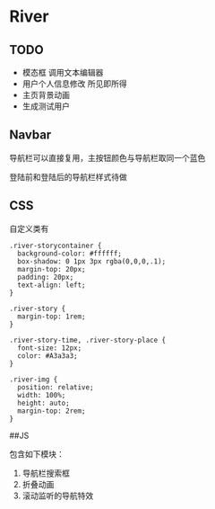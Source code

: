 # River
## TODO
- 模态框 调用文本编辑器
- 用户个人信息修改 所见即所得
- 主页背景动画
- 生成测试用户


## Navbar
导航栏可以直接复用，主按钮颜色与导航栏取同一个蓝色

登陆前和登陆后的导航栏样式待做

## CSS
自定义类有

    .river-storycontainer {
      background-color: #ffffff;
      box-shadow: 0 1px 3px rgba(0,0,0,.1);
      margin-top: 20px;
      padding: 20px;
      text-align: left;
    }

    .river-story {
      margin-top: 1rem;
    }

    .river-story-time, .river-story-place {
      font-size: 12px;
      color: #A3a3a3;
    }

    .river-img {
      position: relative;
      width: 100%;
      height: auto;
      margin-top: 2rem;
    }

##JS

包含如下模块：
1. 导航栏搜索框
2. 折叠动画
3. 滚动监听的导航特效
